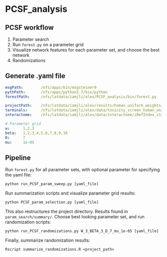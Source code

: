 # PCSF_analysis

## PCSF workflow
1. Parameter search
  1. Run `forest.py` on a parameter grid
  2. Visualize network features for each parameter set, and choose the best network
2. Randomizations

## Generate .yaml file
```yaml
msgPath:        /nfs/apps/bin/msgsteiner9
pythPath:       /nfs/apps/python2.7/bin/python
forestPath:     /nfs/latdata/iamjli/alex/PCSF_analysis/bin/forest.py

projectPath:    /nfs/latdata/iamjli/alex/results/human_uniform_weights/
terminals:      /nfs/latdata/iamjli/alex/data/toxicity_screen_human_uniform_prizes.tsv
interactome:    /nfs/latdata/iamjli/alex/data/interactome/iRefIndex_v13_MIScore_interactome.txt

# Parameter grid
w:      1,2,3
beta:   1,2,3,4,5,6,7,8,9,10
D:      7
mu:     1e-05
```

## Pipeline
Run `forest.py` for all parameter sets, with optional parameter for specifying the yaml file:

    python run_PCSF_param_sweep.py [yaml_file]
    
Run summarization scripts and visualize parameter grid results:  

    python PCSF_param_selection.py [yaml_file]
    
This also restructures the project directory. Results found in `param_search/summary/`. Choose best looking parameter set, and run randomization scripts:  

    python run_PCSF_randomizations.py W_3_BETA_3_D_7_mu_1e-05 [yaml_file] 
    
Finally, summarize randomization results:  

    Rscript summarize_randomizations.R <project_path>
